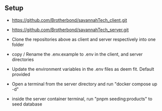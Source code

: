 ## Setup

* https://github.com/Brotherbond/savannahTech_client.git

* https://github.com/Brotherbond/savannahTech_server.git

* Clone the repositories above as client and  server respectively into one folder

* copy / Rename the .env.example to .env in the client, and server directories

* Update the environment variables  in the .env files as deem fit. Default provided

* Open a terminal from the server directory and run "docker compose up -d"

* inside the server container terminal, run "pnpm seeding:products" to seed database
